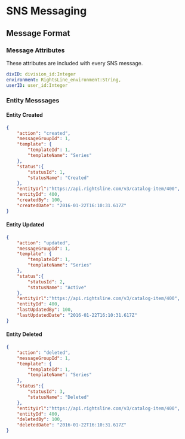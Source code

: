 # SNS Messaging

## Message Format

### Message Attributes

These attributes are included with every SNS message.

``` yaml
divID: division_id:Integer
environment: RightsLine_environment:String,
userID: user_id:Integer
```

### Entity Messsages

#### Entity Created

``` json 
{
    "action": "created",
    "messageGroupId": 1,
    "template": {
        "templateId": 1,
        "templateName": "Series"
    },
    "status":{
        "statusId": 1,
        "statusName": "Created"
    },
    "entityUrl":"https://api.rightsline.com/v3/catalog-item/400",
    "entityId": 400,
    "createdBy": 100,
    "createdDate": "2016-01-22T16:10:31.617Z"
}
```

#### Entity Updated

``` json 
{
    "action": "updated",
    "messageGroupId": 1,
    "template": {
        "templateId": 1,
        "templateName": "Series"
    },
    "status":{
        "statusId": 2,
        "statusName": "Active"
    },
    "entityUrl":"https://api.rightsline.com/v3/catalog-item/400",
    "entityId": 400,
    "lastUpdatedBy": 100,
    "lastUpdatedDate": "2016-01-22T16:10:31.617Z"
}
```

#### Entity Deleted

``` json 
{
    "action": "deleted",
    "messageGroupId": 1,
    "template": {
        "templateId": 1,
        "templateName": "Series"
    },
    "status":{
        "statusId": 3,
        "statusName": "Deleted"
    },
    "entityUrl":"https://api.rightsline.com/v3/catalog-item/400",
    "entityId": 400,
    "deletedBy": 100,
    "deletedDate": "2016-01-22T16:10:31.617Z"
}
```
